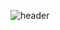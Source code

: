 ![header](https://capsule-render.vercel.app/api?type=waving&color=gradient&height=250&section=header&text=Tae%20Jun's&desc=GitHub&fontSize=90&fontColor=eeeee&fontAlignY=45)
